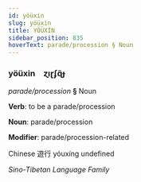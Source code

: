 ```yaml
---
id: yöüxin
slug: yöüxin
title: YÖÜXİN
sidebar_position: 835
hoverText: parade/procession § Noun
---
```


### yöüxin&emsp;<span kind="abugida">ɀıɽʄɋ̃ɟ</span>

*parade/procession* **§** Noun

**Verb**: to be a parade/procession

**Noun**: parade/procession

**Modifier**: parade/procession-related

Chinese 遊行 yóuxíng undefined

*Sino-Tibetan Language Family*